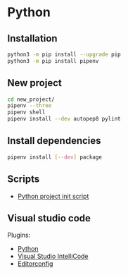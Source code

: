 # Python

## Installation

```bash
python3 -m pip install --upgrade pip
python3 -m pip install pipenv
```

## New project

```bash
cd new_project/
pipenv --three
pipenv shell
pipenv install --dev autopep8 pylint
```

## Install dependencies

```bash
pipenv install [--dev] package
```

## Scripts

* [Python project init script](../scripts/pyinit)

## Visual studio code

Plugins: 

* [Python](https://github.com/Microsoft/vscode-python)
* [Visual Studio IntelliCode](https://github.com/MicrosoftDocs/intellicode)
* [Editorconfig](https://github.com/editorconfig/editorconfig-vscode)
